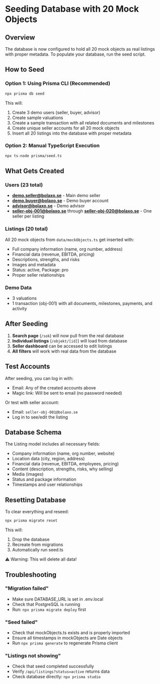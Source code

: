 # Seeding Database with 20 Mock Objects

## Overview

The database is now configured to hold all 20 mock objects as real listings with proper metadata. To populate your database, run the seed script.

## How to Seed

### Option 1: Using Prisma CLI (Recommended)

```bash
npx prisma db seed
```

This will:
1. Create 3 demo users (seller, buyer, advisor)
2. Create sample valuations
3. Create a sample transaction with all related documents and milestones
4. Create unique seller accounts for all 20 mock objects
5. Insert all 20 listings into the database with proper metadata

### Option 2: Manual TypeScript Execution

```bash
npx ts-node prisma/seed.ts
```

## What Gets Created

### Users (23 total)
- **demo.seller@bolaxo.se** - Main demo seller
- **demo.buyer@bolaxo.se** - Demo buyer account
- **advisor@bolaxo.se** - Demo advisor
- **seller-obj-001@bolaxo.se** through **seller-obj-020@bolaxo.se** - One seller per listing

### Listings (20 total)
All 20 mock objects from `data/mockObjects.ts` get inserted with:
- Full company information (name, org number, address)
- Financial data (revenue, EBITDA, pricing)
- Descriptions, strengths, and risks
- Images and metadata
- Status: active, Package: pro
- Proper seller relationships

### Demo Data
- 3 valuations
- 1 transaction (obj-001) with all documents, milestones, payments, and activity

## After Seeding

1. **Search page** (`/sok`) will now pull from the real database
2. **Individual listings** (`/objekt/[id]`) will load from database
3. **Seller dashboard** can be accessed to edit listings
4. **All filters** will work with real data from the database

## Test Accounts

After seeding, you can log in with:
- Email: Any of the created accounts above
- Magic link: Will be sent to email (no password needed)

Or test with seller account:
- Email: `seller-obj-001@bolaxo.se`
- Log in to see/edit the listing

## Database Schema

The Listing model includes all necessary fields:
- Company information (name, org number, website)
- Location data (city, region, address)
- Financial data (revenue, EBITDA, employees, pricing)
- Content (description, strengths, risks, why selling)
- Media (images)
- Status and package information
- Timestamps and user relationships

## Resetting Database

To clear everything and reseed:

```bash
npx prisma migrate reset
```

This will:
1. Drop the database
2. Recreate from migrations
3. Automatically run seed.ts

⚠️ Warning: This will delete all data!

## Troubleshooting

### "Migration failed"
- Make sure DATABASE_URL is set in .env.local
- Check that PostgreSQL is running
- Run: `npx prisma migrate deploy` first

### "Seed failed"
- Check that mockObjects.ts exists and is properly imported
- Ensure all timestamps in mockObjects are Date objects
- Run `npx prisma generate` to regenerate Prisma client

### "Listings not showing"
- Check that seed completed successfully
- Verify `/api/listings?status=active` returns data
- Check database directly: `npx prisma studio`
